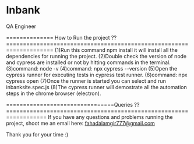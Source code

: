 # Inbank
QA Engineer



============== How to Run the project ??====================================================================
(1)Run this command npm install it will install all the dependencies for running the project. 
(2)Double check the version of node and cypress are installed or not by hitting commands in the terminal. 
(3)command: node -v 
(4)command: npx cypress --version 
(5)Open the cypress runner for executing tests in cypress test runner. 
(6)command: npx cypress open 
(7)Once the runner is started you can select and run inbanksite.spec.js 
(8)The cypress runner will demostrate all the automation steps in the chrome browser (electron).

================================Queries ??==================================================================
If you have any questions and problems running the project, shoot me an email here: fahadalamgir777@gmail.com

Thank you for your time :)
